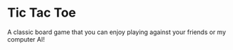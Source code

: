 # Tic Tac Toe
A classic board game that you can enjoy playing against your friends or my computer AI!
